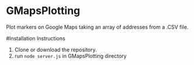 # GMapsPlotting

Plot markers on Google Maps taking an array of addresses from a .CSV file.

#Installation Instructions
1. Clone or download the repository.
2. run `node server.js` in GMapsPlotting directory
